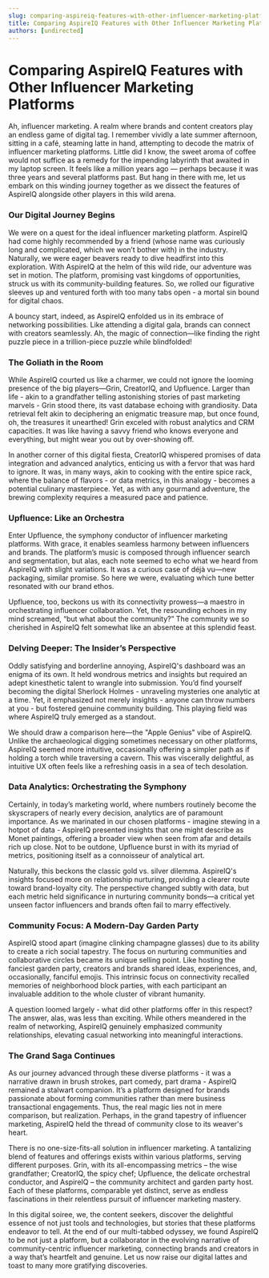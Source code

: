 ```yaml
---
slug: comparing-aspireiq-features-with-other-influencer-marketing-platforms
title: Comparing AspireIQ Features with Other Influencer Marketing Platforms
authors: [undirected]
---
```



# Comparing AspireIQ Features with Other Influencer Marketing Platforms

Ah, influencer marketing. A realm where brands and content creators play an endless game of digital tag. I remember vividly a late summer afternoon, sitting in a café, steaming latte in hand, attempting to decode the matrix of influencer marketing platforms. Little did I know, the sweet aroma of coffee would not suffice as a remedy for the impending labyrinth that awaited in my laptop screen. It feels like a million years ago — perhaps because it was three years and several platforms past. But hang in there with me, let us embark on this winding journey together as we dissect the features of AspireIQ alongside other players in this wild arena. 

### Our Digital Journey Begins

We were on a quest for the ideal influencer marketing platform. AspireIQ had come highly recommended by a friend (whose name was curiously long and complicated, which we won’t bother with) in the industry. Naturally, we were eager beavers ready to dive headfirst into this exploration. With AspireIQ at the helm of this wild ride, our adventure was set in motion. The platform, promising vast kingdoms of opportunities, struck us with its community-building features. So, we rolled our figurative sleeves up and ventured forth with too many tabs open - a mortal sin bound for digital chaos.

A bouncy start, indeed, as AspireIQ enfolded us in its embrace of networking possibilities. Like attending a digital gala, brands can connect with creators seamlessly. Ah, the magic of connection—like finding the right puzzle piece in a trillion-piece puzzle while blindfolded!

### The Goliath in the Room

While AspireIQ courted us like a charmer, we could not ignore the looming presence of the big players—Grin, CreatorIQ, and Upfluence. Larger than life - akin to a grandfather telling astonishing stories of past marketing marvels - Grin stood there, its vast database echoing with grandiosity. Data retrieval felt akin to deciphering an enigmatic treasure map, but once found, oh, the treasures it unearthed! Grin exceled with robust analytics and CRM capacities. It was like having a savvy friend who knows everyone and everything, but might wear you out by over-showing off.

In another corner of this digital fiesta, CreatorIQ whispered promises of data integration and advanced analytics, enticing us with a fervor that was hard to ignore. It was, in many ways, akin to cooking with the entire spice rack, where the balance of flavors - or data metrics, in this analogy - becomes a potential culinary masterpiece. Yet, as with any gourmand adventure, the brewing complexity requires a measured pace and patience.

### Upfluence: Like an Orchestra

Enter Upfluence, the symphony conductor of influencer marketing platforms. With grace, it enables seamless harmony between influencers and brands. The platform’s music is composed through influencer search and segmentation, but alas, each note seemed to echo what we heard from AspireIQ with slight variations. It was a curious case of déjà vu—new packaging, similar promise. So here we were, evaluating which tune better resonated with our brand ethos.

Upfluence, too, beckons us with its connectivity prowess—a maestro in orchestrating influencer collaboration. Yet, the resounding echoes in my mind screamed, “but what about the community?” The community we so cherished in AspireIQ felt somewhat like an absentee at this splendid feast.

### Delving Deeper: The Insider’s Perspective

Oddly satisfying and borderline annoying, AspireIQ's dashboard was an enigma of its own. It held wondrous metrics and insights but required an adept kinesthetic talent to wrangle into submission. You’d find yourself becoming the digital Sherlock Holmes - unraveling mysteries one analytic at a time. Yet, it emphasized not merely insights - anyone can throw numbers at you - but fostered genuine community building. This playing field was where AspireIQ truly emerged as a standout. 

We should draw a comparison here—the "Apple Genius" vibe of AspireIQ. Unlike the archaeological digging sometimes necessary on other platforms, AspireIQ seemed more intuitive, occasionally offering a simpler path as if holding a torch while traversing a cavern. This was viscerally delightful, as intuitive UX often feels like a refreshing oasis in a sea of tech desolation.

### Data Analytics: Orchestrating the Symphony

Certainly, in today’s marketing world, where numbers routinely become the skyscrapers of nearly every decision, analytics are of paramount importance. As we marinated in our chosen platforms - imagine stewing in a hotpot of data - AspireIQ presented insights that one might describe as Monet paintings, offering a broader view when seen from afar and details rich up close. Not to be outdone, Upfluence burst in with its myriad of metrics, positioning itself as a connoisseur of analytical art.

Naturally, this beckons the classic gold vs. silver dilemma. AspireIQ's insights focused more on relationship nurturing, providing a clearer route toward brand-loyalty city. The perspective changed subtly with data, but each metric held significance in nurturing community bonds—a critical yet unseen factor influencers and brands often fail to marry effectively.

### Community Focus: A Modern-Day Garden Party

AspireIQ stood apart (imagine clinking champagne glasses) due to its ability to create a rich social tapestry. The focus on nurturing communities and collaborative circles became its unique selling point. Like hosting the fanciest garden party, creators and brands shared ideas, experiences, and, occasionally, fanciful emojis. This intrinsic focus on connectivity recalled memories of neighborhood block parties, with each participant an invaluable addition to the whole cluster of vibrant humanity.

A question loomed largely - what did other platforms offer in this respect? The answer, alas, was less than exciting. While others meandered in the realm of networking, AspireIQ genuinely emphasized community relationships, elevating casual networking into meaningful interactions.

### The Grand Saga Continues

As our journey advanced through these diverse platforms - it was a narrative drawn in brush strokes, part comedy, part drama - AspireIQ remained a stalwart companion. It’s a platform designed for brands passionate about forming communities rather than mere business transactional engagements. Thus, the real magic lies not in mere comparison, but realization. Perhaps, in the grand tapestry of influencer marketing, AspireIQ held the thread of community close to its weaver's heart.

There is no one-size-fits-all solution in influencer marketing. A tantalizing blend of features and offerings exists within various platforms, serving different purposes. Grin, with its all-encompassing metrics – the wise grandfather; CreatorIQ, the spicy chef; Upfluence, the delicate orchestral conductor, and AspireIQ – the community architect and garden party host. Each of these platforms, comparable yet distinct, serve as endless fascinations in their relentless pursuit of influencer marketing mastery. 

In this digital soiree, we, the content seekers, discover the delightful essence of not just tools and technologies, but stories that these platforms endeavor to tell. At the end of our multi-tabbed odyssey, we found AspireIQ to be not just a platform, but a collaborator in the evolving narrative of community-centric influencer marketing, connecting brands and creators in a way that’s heartfelt and genuine. Let us now raise our digital lattes and toast to many more gratifying discoveries.